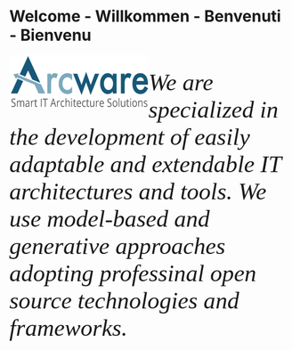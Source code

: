 # Welcome - Willkommen - Benvenuti - Bienvenu
<a href="https://arcware.io/">
  <img alt="Arcware - Smart IT Architecture Solutions" align="left" src="profile/Arcware-logo.png">
</a>
<p style="font-family: futura; font-size:32pt; font-style:italic"; text-align: center>
We are specialized in the development of easily adaptable and extendable IT architectures and tools. We use model-based and generative approaches adopting professinal open source technologies and frameworks.
</p>
